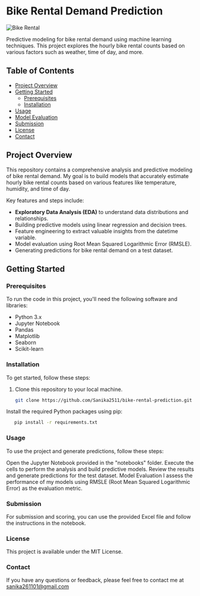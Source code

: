 # Bike Rental Demand Prediction

![Bike Rental](bike_image.jpg)

Predictive modeling for bike rental demand using machine learning techniques. This project explores the hourly bike rental counts based on various factors such as weather, time of day, and more.

## Table of Contents

- [Project Overview](#project-overview)
- [Getting Started](#getting-started)
  - [Prerequisites](#prerequisites)
  - [Installation](#installation)
- [Usage](#usage)
- [Model Evaluation](#model-evaluation)
- [Submission](#submission)
- [License](#license)
- [Contact](#contact)

## Project Overview

This repository contains a comprehensive analysis and predictive modeling of bike rental demand. My goal is to build models that accurately estimate hourly bike rental counts based on various features like temperature, humidity, and time of day.

Key features and steps include:

- **Exploratory Data Analysis (EDA)** to understand data distributions and relationships.
- Building predictive models using linear regression and decision trees.
- Feature engineering to extract valuable insights from the datetime variable.
- Model evaluation using Root Mean Squared Logarithmic Error (RMSLE).
- Generating predictions for bike rental demand on a test dataset.

## Getting Started

### Prerequisites

To run the code in this project, you'll need the following software and libraries:

- Python 3.x
- Jupyter Notebook
- Pandas
- Matplotlib
- Seaborn
- Scikit-learn

### Installation

To get started, follow these steps:

1. Clone this repository to your local machine.

   ```bash
   git clone https://github.com/Sanika2511/bike-rental-prediction.git

Install the required Python packages using pip:
```bash
   pip install -r requirements.txt 
```

### Usage
To use the project and generate predictions, follow these steps:

Open the Jupyter Notebook provided in the "notebooks" folder.
Execute the cells to perform the analysis and build predictive models.
Review the results and generate predictions for the test dataset.
Model Evaluation
I assess the performance of my models using RMSLE (Root Mean Squared Logarithmic Error) as the evaluation metric.

  
### Submission
For submission and scoring, you can use the provided Excel file and follow the instructions in the notebook.

   
### License
This project is available under the MIT License.

  
### Contact
If you have any questions or feedback, please feel free to contact me at sanika261101@gmail.com






